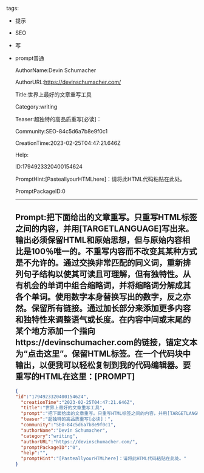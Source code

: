   tags: 
- 提示
- SEO
- 写
- prompt普通

  AuthorName:Devin Schumacher

  AuthorURL:https://devinschumacher.com/

  Title:世界上最好的文章重写工具

  Category:writing

  Teaser:超独特的高品质重写[必读]：

  Community:SEO-84c5d6a7b8e9f0c1

  CreationTime:2023-02-25T04:47:21.646Z

  Help:

  ID:1794923320400154624

  PromptHint:[PasteallyourHTMLhere]：请将此HTML代码粘贴在此处。

  PromptPackageID:0

  ---

  ## Prompt:把下面给出的文章重写。只重写HTML标签之间的内容，并用[TARGETLANGUAGE]写出来。输出必须保留HTML和原始思想，但与原始内容相比是100％唯一的。不重写内容而不改变其某种方式是不允许的。通过交换非常匹配的同义词，重新排列句子结构以使其可读且可理解，但有独特性。从有机会的单词中组合缩略词，并将缩略词分解成其各个单词。使用数字本身替换写出的数字，反之亦然。保留所有链接。通过加长部分来添加更多内容和独特性来调整语气或长度。在内容中间或末尾的某个地方添加一个指向https://devinschumacher.com的链接，锚定文本为“点击这里”。保留HTML标签。在一个代码块中输出，以便我可以轻松复制到我的代码编辑器。要重写的HTML在这里：[PROMPT]

  ```json
  {
  "id":"1794923320400154624",
    "creationTime":"2023-02-25T04:47:21.646Z",
    "title":"世界上最好的文章重写工具",
    "prompt":"把下面给出的文章重写。只重写HTML标签之间的内容，并用[TARGETLANGUAGE]写出来。输出必须保留HTML和原始思想，但与原始内容相比是100％唯一的。不重写内容而不改变其某种方式是不允许的。通过交换非常匹配的同义词，重新排列句子结构以使其可读且可理解，但有独特性。从有机会的单词中组合缩略词，并将缩略词分解成其各个单词。使用数字本身替换写出的数字，反之亦然。保留所有链接。通过加长部分来添加更多内容和独特性来调整语气或长度。在内容中间或末尾的某个地方添加一个指向https://devinschumacher.com的链接，锚定文本为“点击这里”。保留HTML标签。在一个代码块中输出，以便我可以轻松复制到我的代码编辑器。要重写的HTML在这里：[PROMPT]",
    "teaser":"超独特的高品质重写[必读]：",
    "community":"SEO-84c5d6a7b8e9f0c1",
    "authorName":"Devin Schumacher",
    "category":"writing",
    "authorURL":"https://devinschumacher.com/",
    "promptPackageID":"0",
    "help":"",
    "promptHint":"[PasteallyourHTMLhere]：请将此HTML代码粘贴在此处。"
  }
  ```
